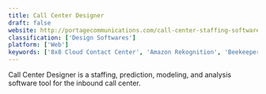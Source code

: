 ```yaml
---
title: Call Center Designer
draft: false 
website: http://portagecommunications.com/call-center-staffing-software/
classification: ['Design Softwares']
platform: ['Web']
keywords: ['8x8 Cloud Contact Center', 'Amazon Rekognition', 'Beekeeper', 'Branch Messenger', 'Calabrio ONE', 'ChangeNerd', 'Clustree', 'EasyData', 'Five9', 'Holy-Dis Planexa', 'InVision WFM', 'Inova Desktop Presenter', 'KnoahSoft Harmony', 'MobiWork MWS', 'Officevibe', 'WorkFusion', 'WorkJam', 'Zuus Workforce', 'nGUVU']
---
```

Call Center Designer is a staffing, prediction, modeling, and analysis software tool for the inbound call center.